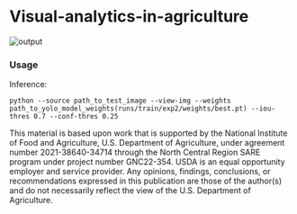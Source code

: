 # Visual-analytics-in-agriculture

![output](https://user-images.githubusercontent.com/40064709/226532162-6a25d398-e41a-4c25-aa53-028566935d15.png)

### Usage

Inference:
```
python --source path_to_test_image --view-img --weights path_to_yolo_model_weights(runs/train/exp2/weights/best.pt) --iou-thres 0.7 --conf-thres 0.25
```
This material is based upon work that is supported by the National Institute of Food and Agriculture, U.S. Department of Agriculture, under agreement number 2021-38640-34714 through the North Central Region SARE program under project number GNC22-354. USDA is an equal opportunity employer and service provider. Any opinions, findings, conclusions, or recommendations expressed in this publication are those of the author(s) and do not necessarily reflect the view of the U.S. Department of Agriculture.
